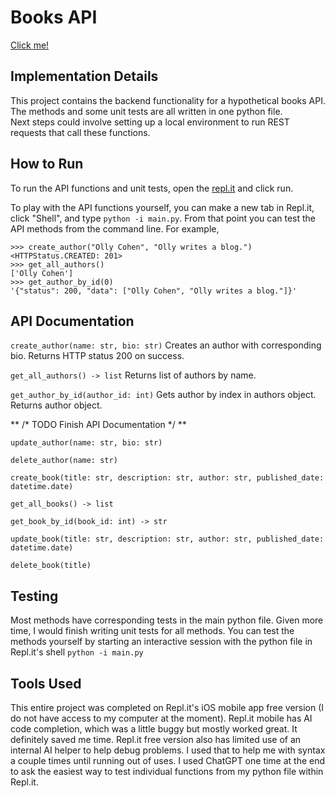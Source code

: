 # Books API

[Click me!](https://replit.com/@ollycohen/Books-API?s=app)

## Implementation Details

This project contains the backend functionality for a hypothetical books API.
The methods and some unit tests are all written in one python file.   
Next steps could involve setting up a local environment to run REST requests that call these functions. 

## How to Run

To run the API functions and unit tests, open the [repl.it](https://replit.com/@ollycohen/Books-API?s=app) and click run.

To play with the API functions yourself, you can make a new tab in Repl.it, click "Shell", and type `python -i main.py`. 
From that point you can test the API methods from the command line. For example, 
```
>>> create_author("Olly Cohen", "Olly writes a blog.")
<HTTPStatus.CREATED: 201>
>>> get_all_authors()
['Olly Cohen']
>>> get_author_by_id(0)
'{"status": 200, "data": ["Olly Cohen", "Olly writes a blog."]}'
```

## API Documentation
`create_author(name: str, bio: str)` 
Creates an author with corresponding bio. Returns HTTP status 200 on success. 

`get_all_authors() -> list`
Returns list of authors by name.

`get_author_by_id(author_id: int)` 
Gets author by index in authors object. Returns author object.

** /* TODO Finish API Documentation */ **

`update_author(name: str, bio: str)` 

`delete_author(name: str)`

`create_book(title: str, description: str, author: str,
                published_date: datetime.date)`

`get_all_books() -> list`

`get_book_by_id(book_id: int) -> str`

`update_book(title: str, description: str, author: str,
                published_date: datetime.date)`

`delete_book(title)`

## Testing

Most methods have corresponding tests in the main python file. Given more time, I would finish writing unit tests for all methods.
You can test the methods yourself by starting an interactive session with the python file in Repl.it's shell `python -i main.py`

## Tools Used

This entire project was completed on Repl.it's iOS mobile app free version (I do not have access to my computer at the moment). 
Repl.it mobile has AI code completion, which was a little buggy but mostly worked great. It definitely saved me time. 
Repl.it free version also has limited use of an internal AI helper to help debug problems. I used that to help me with syntax a couple times until running out of uses.
I used ChatGPT one time at the end to ask the easiest way to test individual functions from my python file within Repl.it.
